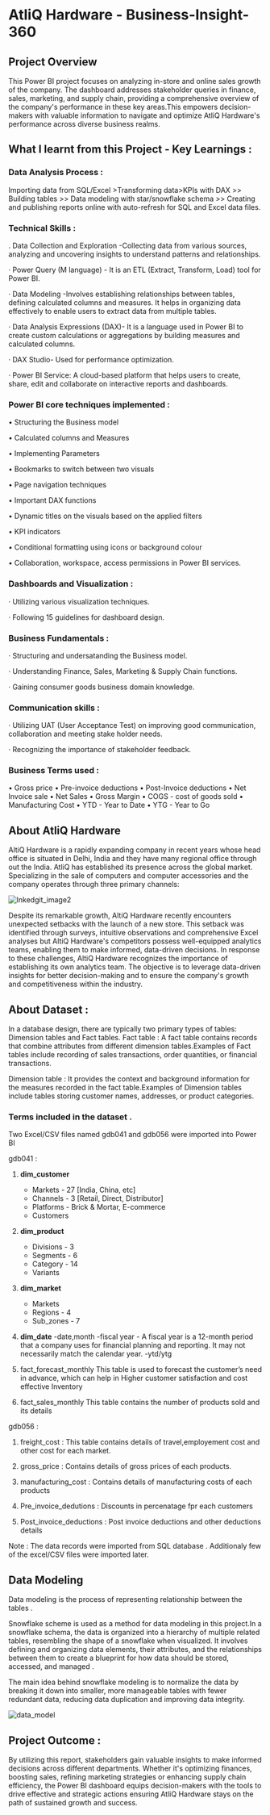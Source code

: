 # AtliQ Hardware - Business-Insight-360
## Project Overview 
This Power BI project focuses on analyzing in-store and online sales growth of the company. The dashboard addresses stakeholder queries in finance, sales, marketing, and supply chain, providing a comprehensive overview of the company's performance in these key areas.This empowers decision-makers with valuable information to navigate and optimize AtliQ Hardware's performance across diverse business realms.

## What I learnt from this Project - Key Learnings :
### Data Analysis Process : 
Importing data from SQL/Excel >Transforming data>KPIs with DAX >> Building tables >> Data modeling with star/snowflake schema >> Creating and publishing reports online with auto-refresh for SQL and Excel data files.

### Technical Skills : 
. Data Collection and Exploration -Collecting data from various sources, analyzing and uncovering insights to understand patterns and relationships.

· Power Query (M language) - It is an ETL (Extract, Transform, Load) tool for Power BI.

· Data Modeling -Involves establishing relationships between tables, defining calculated columns and measures. It helps in organizing data effectively to enable users to extract data from multiple tables.

· Data Analysis Expressions (DAX)- It is a language used in Power BI to create custom calculations or aggregations by building measures and calculated columns.

· DAX Studio- Used for performance optimization.

· Power BI Service: A cloud-based platform that helps users to create, share, edit and collaborate on interactive reports and dashboards.

### Power BI core techniques implemented : 
• Structuring the Business model

• Calculated columns and Measures

• Implementing Parameters

• Bookmarks to switch between two visuals

• Page navigation techniques

• Important DAX functions

• Dynamic titles on the visuals based on the applied filters

• KPI indicators

• Conditional formatting using icons or background colour

• Collaboration, workspace, access permissions in Power BI services.

### Dashboards and Visualization : 
· Utilizing various visualization techniques.

· Following 15 guidelines for dashboard design.

### Business Fundamentals :
· Structuring and undersatanding the Business model.

· Understanding Finance, Sales, Marketing & Supply Chain functions.

· Gaining consumer goods business domain knowledge.

### Communication skills : 
· Utilizing UAT (User Acceptance Test) on improving good communication, collaboration and meeting stake holder needs.

· Recognizing the importance of stakeholder feedback.

### Business Terms used :
• Gross price • Pre-invoice deductions • Post-Invoice deductions • Net Invoice sale • Net Sales • Gross Margin • COGS - cost of goods sold • Manufacturing Cost • YTD - Year to Date • YTG - Year to Go

## About AtliQ Hardware
AltiQ Hardware is a rapidly expanding company in recent years whose head office is situated in Delhi, India and they have many regional office through out the India. AtliQ has established its presence across the global market. Specializing in the sale of computers and computer accessories and the company operates through three primary channels:

![Inkedgit_image2](https://github.com/ShrajanKumar/Business-Insight--Bricks-Mortar-and-ecommerce/assets/138092818/374352f2-5367-4c5a-869e-b02aa17cff37)


Despite its remarkable growth, AltiQ Hardware recently encounters unexpected setbacks with the launch of a new store. This setback was identified through surveys, intuitive observations and comprehensive Excel analyses but AltiQ Hardware's competitors possess well-equipped analytics teams, enabling them to make informed, data-driven decisions. In response to these challenges, AltiQ Hardware recognizes the importance of establishing its own analytics team. The objective is to leverage data-driven insights for better decision-making and to ensure the company's growth and competitiveness within the industry.

## About Dataset :
In a database design, there are typically two primary types of tables: Dimension tables and Fact tables. Fact table : A fact table contains records that combine attributes from different dimension tables.Examples of Fact tables include recording of sales transactions, order quantities, or financial transactions.

Dimension table : It provides the context and background information for the measures recorded in the fact table.Examples of Dimension tables include tables storing customer names, addresses, or product categories.

### Terms included in the dataset .
Two Excel/CSV files named gdb041 and gdb056 were imported into Power BI

gdb041 :

1. **dim_customer**
   - Markets - 27 [India, China, etc]
   - Channels - 3 [Retail, Direct, Distributor]
   - Platforms - Brick & Mortar, E-commerce
   - Customers

2. **dim_product**
   - Divisions - 3
   - Segments - 6
   - Category - 14
   - Variants


3. **dim_market**
   - Markets
   - Regions - 4
   - Sub_zones - 7


4. **dim_date**
   -date,month
   -fiscal year - A fiscal year is a 12-month period that a company uses for financial planning and reporting. It may not necessarily match the calendar year.
   -ytd/ytg

5. fact_forecast_monthly This table is used to forecast the customer’s need in advance, which can help in Higher customer satisfaction and cost effective Inventory

6. fact_sales_monthly This table contains the number of products sold and its details

gdb056 :

1. freight_cost : This table contains details of travel,employement cost and other cost for each market.

2. gross_price : Contains details of gross prices of each products.

3. manufacturing_cost : Contains details of manufacturing costs of each products

4. Pre_invoice_dedutions : Discounts in percenatage fpr each customers

5. Post_invoice_deductions : Post invoice deductions and other deductions details 

Note : The data records were imported from SQL database . Additionaly few of the excel/CSV files were imported later.

## Data Modeling
Data modeling is the process of representing relationship between the tables .

Snowflake scheme is used as a method for data modeling in this project.In a snowflake schema, the data is organized into a hierarchy of multiple related tables, resembling the shape of a snowflake when visualized. It involves defining and organizing data elements, their attributes, and the relationships between them to create a blueprint for how data should be stored, accessed, and managed .

The main idea behind snowflake modeling is to normalize the data by breaking it down into smaller, more manageable tables with fewer redundant data, reducing data duplication and improving data integrity.

![data_model](https://github.com/ShrajanKumar/Business-Insight--Bricks-Mortar-and-ecommerce/assets/138092818/eb3a27af-7f34-4e82-ac87-b0284ee5cbcf)

## Project Outcome :
By utilizing this report, stakeholders gain valuable insights to make informed decisions across different departments. Whether it's optimizing finances, boosting sales, refining marketing strategies or enhancing supply chain efficiency, the Power BI dashboard equips decision-makers with the tools to drive effective and strategic actions ensuring AtliQ Hardware stays on the path of sustained growth and success.


